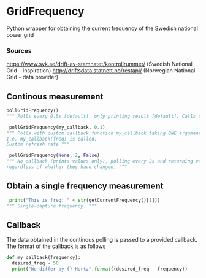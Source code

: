 # GridFrequency
Python wrapper for obtaining the current frequency of the Swedish national power grid

### Sources
https://www.svk.se/drift-av-stamnatet/kontrollrummet/ (Swedish National Grid - Inspiration)
http://driftsdata.statnett.no/restapi/ (Norwegian National Grid - data provider)


## Continous measurement
```python
pollGridFrequency()
""" Polls every 0.5s [default], only printing result [default]. Calls callback only if value changed [default]"""
```
```python
 pollGridFrequency(my_callback, 0.1)
""" Polls with custom callback function my_callback taking ONE argument (frequency). 
I.e. my_callback(freq) is called. 
Custom refresh rate """
```
```python
 pollGridFrequency(None, 2, False)
""" No callback (prints values only), polling every 2s and returning values 
regardless of whether they have changed. """
```
## Obtain a single frequency measurement
```python
 print("This is freq: " + str(getCurrentFrequency()[1]))
""" Single-capture frequency. """
```
## Callback
The data obtained in the continous polling is passed to a provided callback. The format of the callback is as follows
```python
def my_callback(frequency):
  desired_freq = 50
  print("We differ by {} Hertz".format((desired_freq - frequency))
```
